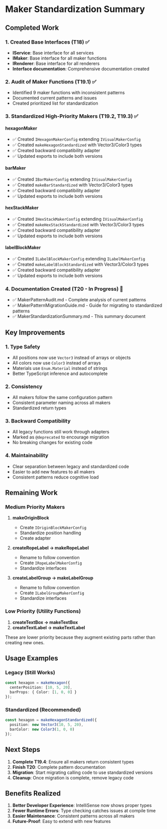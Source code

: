 # Maker Standardization Summary

## Completed Work

### 1. Created Base Interfaces (T18) ✅
- **IService**: Base interface for all services
- **IMaker**: Base interface for all maker functions
- **IRenderer**: Base interface for all renderers
- **Interface documentation**: Comprehensive documentation created

### 2. Audit of Maker Functions (T19.1) ✅
- Identified 9 maker functions with inconsistent patterns
- Documented current patterns and issues
- Created prioritized list for standardization

### 3. Standardized High-Priority Makers (T19.2, T19.3) ✅

#### hexagonMaker
- ✅ Created `IHexagonMakerConfig` extending `IVisualMakerConfig`
- ✅ Created `makeHexagonStandardized` with Vector3/Color3 types
- ✅ Created backward compatibility adapter
- ✅ Updated exports to include both versions

#### barMaker
- ✅ Created `IBarMakerConfig` extending `IVisualMakerConfig`
- ✅ Created `makeBarStandardized` with Vector3/Color3 types
- ✅ Created backward compatibility adapter
- ✅ Updated exports to include both versions

#### hexStackMaker
- ✅ Created `IHexStackMakerConfig` extending `IVisualMakerConfig`
- ✅ Created `makeHexStackStandardized` with Vector3/Color3 types
- ✅ Created backward compatibility adapter
- ✅ Updated exports to include both versions

#### labelBlockMaker
- ✅ Created `ILabelBlockMakerConfig` extending `ILabelMakerConfig`
- ✅ Created `makeLabelBlockStandardized` with Vector3/Color3 types
- ✅ Created backward compatibility adapter
- ✅ Updated exports to include both versions

### 4. Documentation Created (T20 - In Progress) 🔄
- ✅ MakerPatternAudit.md - Complete analysis of current patterns
- ✅ MakerPatternMigrationGuide.md - Guide for migrating to standardized patterns
- ✅ MakerStandardizationSummary.md - This summary document

## Key Improvements

### 1. Type Safety
- All positions now use `Vector3` instead of arrays or objects
- All colors now use `Color3` instead of arrays
- Materials use `Enum.Material` instead of strings
- Better TypeScript inference and autocomplete

### 2. Consistency
- All makers follow the same configuration pattern
- Consistent parameter naming across all makers
- Standardized return types

### 3. Backward Compatibility
- All legacy functions still work through adapters
- Marked as `@deprecated` to encourage migration
- No breaking changes for existing code

### 4. Maintainability
- Clear separation between legacy and standardized code
- Easier to add new features to all makers
- Consistent patterns reduce cognitive load

## Remaining Work

### Medium Priority Makers
1. **makeOriginBlock**
   - Create `IOriginBlockMakerConfig`
   - Standardize position handling
   - Create adapter

2. **createRopeLabel → makeRopeLabel**
   - Rename to follow convention
   - Create `IRopeLabelMakerConfig`
   - Standardize interfaces

3. **createLabelGroup → makeLabelGroup**
   - Rename to follow convention
   - Create `ILabelGroupMakerConfig`
   - Standardize interfaces

### Low Priority (Utility Functions)
1. **createTextBox → makeTextBox**
2. **createTextLabel → makeTextLabel**

These are lower priority because they augment existing parts rather than creating new ones.

## Usage Examples

### Legacy (Still Works)
```typescript
const hexagon = makeHexagon({
  centerPosition: [10, 5, 20],
  barProps: { Color: [1, 0, 0] }
});
```

### Standardized (Recommended)
```typescript
const hexagon = makeHexagonStandardized({
  position: new Vector3(10, 5, 20),
  barColor: new Color3(1, 0, 0)
});
```

## Next Steps

1. **Complete T19.4**: Ensure all makers return consistent types
2. **Finish T20**: Complete pattern documentation
3. **Migration**: Start migrating calling code to use standardized versions
4. **Cleanup**: Once migration is complete, remove legacy code

## Benefits Realized

1. **Better Developer Experience**: IntelliSense now shows proper types
2. **Fewer Runtime Errors**: Type checking catches issues at compile time
3. **Easier Maintenance**: Consistent patterns across all makers
4. **Future-Proof**: Easy to extend with new features